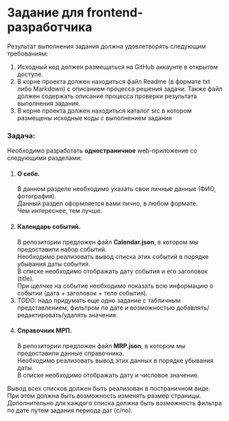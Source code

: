 # Задание для frontend-разработчика

Результат выполнения задания должна удовлетворять следующим требованиям:
1. Исходный код должен размещаться на GitHub аккаунте в открытом доступе.
2. В корне проекта должен находиться файл Readme (в формате txt либо Markdown) с описанием процесса решения задачи. Также файл должен содержать описание процесса проверки результата выполнения задания.
3. В корне проекта должен находиться каталог src в котором размещены исходные коды с выполнением задания

<h3>Задача:</h3>
Необходимо разработать <b>одностраничное</b> web-приложение со следующими разделами:
<ol>
	<li>
		<h4>О себе.</h4>
		В данном разделе необходимо указать свои личные данные (ФИО, фотография).<br/>
		Данный раздел оформляется вами лично, в любом формате.<br/>
		Чем интереснее, тем лучше.
	</li>
	<li>
		<h4>Календарь событий.</h4>
		В репозитории предложен файл <b>Calendar.json</b>, в котором мы предоставили набор событий.<br/>
		Необходимо реализовать вывод списка этих событий в порядке убывания даты события.<br/>
		В списке необходимо отображать дату события и его заголовок (title).<br/>
		При щелчке на событие необходимо показать всю информацию о событии (дата + заголовок + тело события).
	</li>
	<li>
		TODO: надо придумать еще одно задание с табличным представлением, фильтром по дате и возможностью добавлять/редактировать/удалять значения.
	</li>
	<li>
		<h4>Справочник МРП.</h4>
		В репозитории предложен файл <b>MRP.json</b>, в котором мы предоставили данные справочника.<br/>
		Необходимо реализовать вывод этих данных в порядке убывания даты.<br/>
		В списке необходимо отображать дату и числовое значение.
	</li>
</ol>

Вывод всех списков должен быть реализован в постраничном виде.
При этом должна быть возможность изменять размер страницы.
Дополнительно для каждого списка должна быть возможность фильтра по дате путем задания периода дат (с/по).

